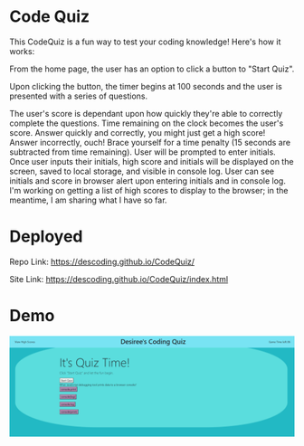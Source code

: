# Code Quiz

This CodeQuiz is a fun way to test your coding knowledge!  Here's how it works:

From the home page, the user has an option to click a button to "Start Quiz".

Upon clicking the button, the timer begins at 100 seconds and the user is presented with a series of questions. 

The user's score is dependant upon how quickly they're able to correctly complete the questions.  Time remaining on the clock becomes the user's score.  Answer quickly and correctly, you might just get a high score! Answer incorrectly, ouch!  Brace yourself for a time penalty (15 seconds are subtracted from time remaining).  User will be prompted to enter initials.  Once user inputs their initials,  high score and initials will be displayed on the screen, saved to local storage, and visible in console log.  User can see initials and score in browser alert upon entering initials and in console log.  I'm working on getting a list of high scores to display to the browser; in the meantime, I am sharing what I have so far.

# Deployed

Repo Link:  https://descoding.github.io/CodeQuiz/

Site Link:  https://descoding.github.io/CodeQuiz/index.html

# Demo

![Demo](Assets/QUIZDEMO.png)
